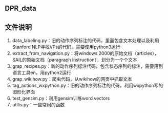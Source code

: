 ## DPR_data

## 文件说明

1. data_labeling.py：旧的动作序列标注的代码，里面包含文本处理以及利用Stanford NLP寻找VPs的代码。需要使用python3运行
2. extract_from_navigation.py：将windows 2000的原始文档（articles），SAIL的原始文档（paragraph instruction），划分为一个个文本
3. grap_recipes.py：新的动作序列标注代码，包含状态序列的标注，需要用到语言工具en，用python2运行
4. grap_wikihow.py：爬虫代码，从wikihow的网页中抓取文本
5. tag_actions_wxpython.py：旧的动作序列标注的代码，利用wxpython写的图形化界面
6. test_gensim.py：利用gensim训练word vectors
7. utilis.py：一些常用的函数